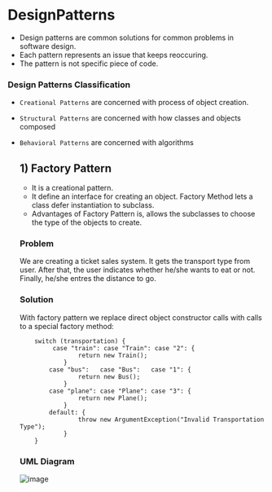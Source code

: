 # DesignPatterns
  - Design patterns are common solutions for common problems in software design.
  - Each pattern represents an issue that keeps reoccuring.
  - The pattern is not specific piece of code.

### Design Patterns Classification
  - ``Creational Patterns`` are concerned with process of object creation.
  - ``Structural Patterns`` are concerned with how classes and objects composed
  - ``Behavioral Patterns`` are concerned with algorithms

    <h2> 1) Factory Pattern </h2> 

      - It is a creational pattern.
      - It define an interface for creating an object. Factory Method lets a class defer instantiation to subclass.
      - Advantages of Factory Pattern is, allows the subclasses to choose the type of the objects to create.

    <h3>Problem</h3>
      We are creating a ticket sales system. It gets the transport type from user. After that, the user indicates whether he/she wants to eat or not. Finally, he/she entres the distance to go. 
    
    <h3>Solution</h3>
      With factory pattern we replace direct object constructor calls with calls to a special factory method:
      
            switch (transportation) {
                 case "train": case "Train": case "2": {
                        return new Train();
                    }
                case "bus":   case "Bus":   case "1": {
                        return new Bus();
                    }
                case "plane": case "Plane": case "3": {
                        return new Plane();
                    }
                default: {
                        throw new ArgumentException("Invalid Transportation Type");
                    }
            }

    <h3>UML Diagram</h3>

    ![image](https://github.com/ErkanOzcanoglu/DesignPatterns/assets/98085368/bbf896a6-6718-458f-a026-13d6f5536a42)




    
    
